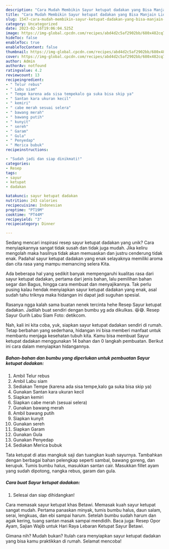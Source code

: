 ```yaml
---
description: "Cara Mudah Membikin Sayur ketupat dadakan yang Bisa Manjain Lidah"
title: "Cara Mudah Membikin Sayur ketupat dadakan yang Bisa Manjain Lidah"
slug: 1547-cara-mudah-membikin-sayur-ketupat-dadakan-yang-bisa-manjain-lidah
category: Uncategorized
date: 2023-02-16T19:06:04.525Z
image: https://img-global.cpcdn.com/recipes/abd4d2c5af2902bb/680x482cq70/sayur-ketupat-dadakan-foto-resep-utama.jpg
hideToc: false
enableToc: true
enableTocContent: false
thumbnail: https://img-global.cpcdn.com/recipes/abd4d2c5af2902bb/680x482cq70/sayur-ketupat-dadakan-foto-resep-utama.jpg
cover: https://img-global.cpcdn.com/recipes/abd4d2c5af2902bb/680x482cq70/sayur-ketupat-dadakan-foto-resep-utama.jpg
author: Admin
authorAv: notfound
ratingvalue: 4.2
reviewcount: 13
recipeingredient:
- " Telur rebus"
- " Labu siam"
- " Tempe karena ada sisa tempekalo ga suka bisa skip ya"
- " Santan kara ukuran kecil"
- " kemiri"
- " cabe merah sesuai selera"
- " bawang merah"
- " bawang putih"
- " kunyit"
- " sereh"
- " Garam"
- " Gula"
- " Penyedap"
- " Merica bubuk"
recipeinstructions:

- "Sudah jadi dan siap dinikmati!"
categories:
- Resep
tags:
- sayur
- ketupat
- dadakan

katakunci: sayur ketupat dadakan 
nutrition: 243 calories
recipecuisine: Indonesian
preptime: "PT19M"
cooktime: "PT44M"
recipeyield: "3"
recipecategory: Dinner

---
```





Sedang mencari inspirasi resep sayur ketupat dadakan yang unik? Cara menyiapkannya sangat tidak susah dan tidak juga mudah. Jika keliru mengolah maka hasilnya tidak akan memuaskan dan justru cenderung tidak enak. Padahal sayur ketupat dadakan yang enak selayaknya memiliki aroma dan cita rasa yang mampu memancing selera Kita.





Ada beberapa hal yang sedikit banyak mempengaruhi kualitas rasa dari sayur ketupat dadakan, pertama dari jenis bahan, lalu pemilihan bahan segar dan Bagus, hingga cara membuat dan menyajikannya. Tak perlu pusing kalau hendak menyiapkan sayur ketupat dadakan yang enak,      asal sudah tahu triknya maka hidangan ini dapat jadi suguhan spesial.














Rasanya ngga kalah sama buatan nenek tercinta hehe Resep Sayur ketupat dadakan. Jadilah buat sendiri dengan bumbu yg ada dikulkas. 😆😅. Resep Sayur Gurih Labu Siam Foto: detikcom.






Nah, kali ini kita coba, yuk, siapkan sayur ketupat dadakan sendiri di rumah. Tetap berbahan yang sederhana, hidangan ini bisa memberi manfaat untuk membantu menjaga kesehatan tubuh kita. Kamu bisa membuat Sayur ketupat dadakan menggunakan 14 bahan dan 0 langkah pembuatan. Berikut ini cara dalam menyiapkan hidangannya.

<!--inarticleads1-->

##### Bahan-bahan dan bumbu yang diperlukan untuk pembuatan Sayur ketupat dadakan:

1. Ambil  Telur rebus
1. Ambil  Labu siam
1. Sediakan  Tempe (karena ada sisa tempe,kalo ga suka bisa skip ya)
1. Gunakan  Santan kara ukuran kecil
1. Siapkan  kemiri
1. Siapkan  cabe merah (sesuai selera)
1. Gunakan  bawang merah
1. Ambil  bawang putih
1. Siapkan  kunyit
1. Gunakan  sereh
1. Siapkan  Garam
1. Gunakan  Gula
1. Gunakan  Penyedap
1. Sediakan  Merica bubuk


Tata ketupat di atas mangkuk saji dan tuangkan kuah sayurnya. Tambahkan dengan berbagai bahan pelengkap seperti sambal, bawang goreng, dan kerupuk. Tumis bumbu halus, masukkan santan cair. Masukkan fillet ayam yang sudah dipotong, nangka rebus, garam dan gula. 

<!--inarticleads2-->

##### Cara buat Sayur ketupat dadakan:


1. Selesai dan siap dihidangkan!

Cara memasak sayur ketupat khas Betawi. Memasak kuah sayur ketupat sangat mudah. Pertama panaskan minyak, tumis bumbu halus, daun salam, serai, lengkuas, dan ebi sampai harum. Setelah bumbu sudah harum dan agak kering, tuang santan masak sampai mendidih. Baca juga: Resep Opor Ayam, Sajian Wajib untuk Hari Raya Lebaran Ketupat Sayur Betawi. 

Gimana nih? Mudah bukan? Itulah cara menyiapkan sayur ketupat dadakan yang bisa kamu praktikkan di rumah. Selamat mencoba!
